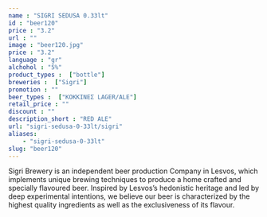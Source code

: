 ```yaml
---
name : "SIGRI SEDUSA 0.33lt"
id : "beer120"
price : "3.2"
url : ""
image : "beer120.jpg"
price : "3.2"
language : "gr"
alchohol : "5%"
product_types :  ["bottle"]
breweries :  ["Sigri"]
promotion : ""
beer_types :  ["ΚΟΚΚΙΝΕΣ LAGER/ALE"]
retail_price : ""
discount : ""
description_short : "RED ALE"
url: "sigri-sedusa-0-33lt/sigri"
aliases: 
    - "sigri-sedusa-0-33lt"
slug: "beer120"
---
```


Sigri Brewery is an independent beer production Company in Lesvos, which implements unique brewing techniques to produce a home crafted and specially flavoured beer. Inspired by Lesvos’s hedonistic heritage and led by deep experimental intentions, we believe our beer is characterized by the highest quality ingredients as well as the exclusiveness of its flavour.